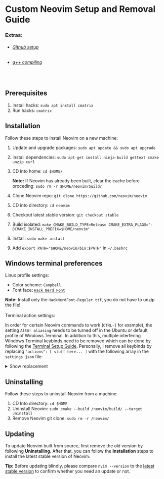 # Custom Neovim Setup and Removal Guide
### Extras:
* ###### [Github setup](https://www.theserverside.com/blog/Coffee-Talk-Java-News-Stories-and-Opinions/GitHub-SSH-Key-Setup-Config-Ubuntu-Linux "")
* ###### [g++ compiling](https://www.geeksforgeeks.org/compiling-with-g-plus-plus/ "")
<br>

## Prerequisites

1. Install hacks: ```sudo apt install cmatrix```
2. Run hacks: ```cmatrix```

## Installation

Follow these steps to install Neovim on a new machine:

1. Update and upgrade packages: ```sudo apt update && sudo apt upgrade```
3. Install dependencies: ```sudo apt-get install ninja-build gettext cmake unzip curl```
4. CD into home: ```cd $HOME/```
  
    **Note:** If Neovim has already been built, clear the cache before proceding: ```sudo rm -r $HOME/neovim/build/```

5. Clone Neovim repo: ```git clone https://github.com/neovim/neovim```
6. CD into directory: ```cd neovim```
7. Checkout latest stable version: ```git checkout stable```
8. Build isolated: ```make CMAKE_BUILD_TYPE=Release CMAKE_EXTRA_FLAGS="-DCMAKE_INSTALL_PREFIX=$HOME/neovim"```
10. Install: ```sudo make install```
11. Add ```export PATH="$HOME/neovim/bin:$PATH"``` in ```~/.bashrc```

## Windows terminal preferences

Linux profile settings:
* Color scheme: ```Campbell```
* Font face: [```Hack Nerd Font```](https://github.com/ryanoasis/nerd-fonts/releases/download/v3.1.1/Hack.zip "")

**Note:** Install only the ```HackNerdFont-Regular.ttf```, you do not have to unzip the file!
<br>
<br>
Terminal action settings:

In order for certain Neovim commands to work (```CTRL-]``` for example), the setting ```AltGr aliasing``` needs to be turned off in the Ubuntu or default profile of Windows Terminal. In addition to this, multiple interfering Windows Terminal keybinds need to be removed which can be done by following the [Terminal Setup Guide](https://learn.microsoft.com/en-us/windows/terminal/install#settings-json-file ""). Personally, I remove all keybinds by replacing ```"actions": [ stuff here... ]``` with the following array in the ```settings.json``` file:

<details><summary>Show replacement</summary>

    "actions": [
        {
            "command": "unbound",
            "keys": "ctrl+shift+w"
        },
        {
            "command": "unbound",
            "keys": "alt+f4"
        },
        {
            "command": "unbound",
            "keys": "enter"
        },
        {
            "command": "unbound",
            "keys": "ctrl+insert"
        },
        {
            "command": "unbound",
            "keys": "ctrl+shift+c"
        },
        {
            "command": "unbound",
            "keys": "ctrl+minus"
        },
        {
            "command": "unbound",
            "keys": "ctrl+numpad_minus"
        },
        {
            "command": "unbound",
            "keys": "ctrl+shift+d"
        },
        {
            "command": "unbound",
            "keys": "ctrl+shift+f"
        },
        {
            "command": "unbound",
            "keys": "ctrl+plus"
        },
        {
            "command": "unbound",
            "keys": "ctrl+numpad_plus"
        },
        {
            "command": "unbound",
            "keys": "alt+down"
        },
        {
            "command": "unbound",
            "keys": "alt+left"
        },
        {
            "command": "unbound",
            "keys": "alt+right"
        },
        {
            "command": "unbound",
            "keys": "ctrl+alt+left"
        },
        {
            "command": "unbound",
            "keys": "alt+up"
        },
        {
            "command": "unbound",
            "keys": "ctrl+shift+t"
        },
        {
            "command": "unbound",
            "keys": "ctrl+shift+1"
        },
        {
            "command": "unbound",
            "keys": "ctrl+shift+2"
        },
        {
            "command": "unbound",
            "keys": "ctrl+shift+3"
        },
        {
            "command": "unbound",
            "keys": "ctrl+shift+4"
        },
        {
            "command": "unbound",
            "keys": "ctrl+shift+5"
        },
        {
            "command": "unbound",
            "keys": "ctrl+shift+6"
        },
        {
            "command": "unbound",
            "keys": "ctrl+shift+7"
        },
        {
            "command": "unbound",
            "keys": "ctrl+shift+8"
        },
        {
            "command": "unbound",
            "keys": "ctrl+shift+9"
        },
        {
            "command": "unbound",
            "keys": "ctrl+shift+n"
        },
        {
            "command": "unbound",
            "keys": "ctrl+tab"
        },
        {
            "command": "unbound",
            "keys": "ctrl+alt+comma"
        },
        {
            "command": "unbound",
            "keys": "ctrl+shift+space"
        },
        {
            "command": "unbound",
            "keys": "ctrl+shift+comma"
        },
        {
            "command": "unbound",
            "keys": "ctrl+comma"
        },
        {
            "command": "unbound",
            "keys": "alt+space"
        },
        {
            "command": "unbound",
            "keys": "shift+insert"
        },
        {
            "command": "unbound",
            "keys": "ctrl+shift+v"
        },
        {
            "command": "unbound",
            "keys": "ctrl+shift+tab"
        },
        {
            "command": "unbound",
            "keys": "ctrl+numpad0"
        },
        {
            "command": "unbound",
            "keys": "ctrl+0"
        },
        {
            "command": "unbound",
            "keys": "alt+shift+down"
        },
        {
            "command": "unbound",
            "keys": "alt+shift+left"
        },
        {
            "command": "unbound",
            "keys": "alt+shift+right"
        },
        {
            "command": "unbound",
            "keys": "alt+shift+up"
        },
        {
            "command": "unbound",
            "keys": "ctrl+shift+down"
        },
        {
            "command": "unbound",
            "keys": "ctrl+shift+pgdn"
        },
        {
            "command": "unbound",
            "keys": "ctrl+shift+end"
        },
        {
            "command": "unbound",
            "keys": "ctrl+shift+home"
        },
        {
            "command": "unbound",
            "keys": "ctrl+shift+up"
        },
        {
            "command": "unbound",
            "keys": "ctrl+shift+pgup"
        },
        {
            "command": "unbound",
            "keys": "ctrl+shift+a"
        },
        {
            "command": "unbound",
            "keys": "menu"
        },
        {
            "command": "unbound",
            "keys": "win+sc(41)"
        },
        {
            "command": "unbound",
            "keys": "alt+shift+minus"
        },
        {
            "command": "unbound",
            "keys": "alt+shift+plus"
        },
        {
            "command": "unbound",
            "keys": "ctrl+alt+1"
        },
        {
            "command": "unbound",
            "keys": "ctrl+alt+2"
        },
        {
            "command": "unbound",
            "keys": "ctrl+alt+3"
        },
        {
            "command": "unbound",
            "keys": "ctrl+alt+4"
        },
        {
            "command": "unbound",
            "keys": "ctrl+alt+5"
        },
        {
            "command": "unbound",
            "keys": "ctrl+alt+6"
        },
        {
            "command": "unbound",
            "keys": "ctrl+alt+7"
        },
        {
            "command": "unbound",
            "keys": "ctrl+alt+8"
        },
        {
            "command": "unbound",
            "keys": "ctrl+alt+9"
        },
        {
            "command": "unbound",
            "keys": "ctrl+shift+p"
        },
        {
            "command": "unbound",
            "keys": "f11"
        },
        {
            "command": "unbound",
            "keys": "alt+enter"
        },
        {
            "command": "unbound",
            "keys": "ctrl+shift+m"
        }
    ],

</details>

## Uninstalling

Follow these steps to uninstall Neovim from a machine:

1. CD Into directory: ```cd $HOME```
2. Uninstall Neovim: ```sudo cmake --build /neovim/build/ --target uninstall```
3. Remove Neovim git clone: ```sudo rm -r /neovim/```

## Updating

To update Neovim built from source, first remove the old version by following **Uninstalling**. After that, you can follow the **Installation** steps to install the latest stable version of Neovim.

**Tip:** Before updating blindly, please compare ```nvim --version``` to the [latest stable version](https://github.com/neovim/neovim/releases/tag/stable "") to confirm whether you need an update or not.
